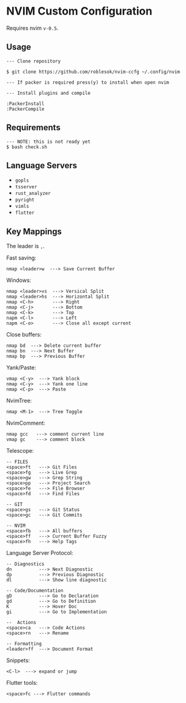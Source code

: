 # NVIM Custom Configuration

Requires nvim `v-0.5`.

## Usage

```
--- Clone repository

$ git clone https://github.com/roblesok/nvim-ccfg ~/.config/nvim

--- If packer is required press(y) to install when open nvim

--- Install plugins and compile 

:PackerInstall
:PackerCompile
```

## Requirements

```
--- NOTE: this is not ready yet
$ bash check.sh
```

## Language Servers

- `gopls`
- `tsserver`
- `rust_analyzer`
- `pyright`
- `vimls`
- `flutter` 

## Key Mappings

The leader is `,`.

Fast saving: 

```
nmap <leader>w  ---> Save Current Buffer
```

Windows:

```
nmap <leader>vs  ---> Versical Split
nmap <leader>hs  ---> Horizontal Split
nmap <C-h>       ---> Right
nmap <C-j>       ---> Bottom
nmap <C-k>       ---> Top
napm <C-l>       ---> Left
napm <C-o>       ---> Close all except current
```

Close buffers:

```
nmap bd  ---> Delete current buffer
nmap bn  ---> Next Buffer
nmap bp  ---> Previous Buffer
```

Yank/Paste:

```
vmap <C-y>  ---> Yank block
nmap <C-y>  ---> Yank one line
nmap <C-p>  ---> Paste
```

NvimTree:

```
nmap <M-1>  ---> Tree Toggle
```

NvimComment:

```
nmap gcc   ---> comment current line
vmap gc    ---> comment block
```

Telescope:

```
-- FILES
<space>ft   ---> Git Files
<space>fg   ---> Live Grep
<space>gw   ---> Grep String
<space>pp   ---> Project Search
<space>fe   ---> File Browser
<space>fd   ---> Find Files

-- GIT
<space>gs   ---> Git Status
<space>gc   ---> Git Commits

-- NVIM
<space>fb   ---> All buffers
<space>ff   ---> Current Buffer Fuzzy
<space>fh   ---> Help Tags
```

Language Server Protocol:

```
-- Diagnostics
dn          ---> Next Diagnostic
dp          ---> Previous Diagnostic
dl          ---> Show line diagnostic

-- Code/Documentation
gD          ---> Go to Declaration
gd          ---> Go to Definition
K           ---> Hover Doc
gi          ---> Go to Implementation

--  Actions
<space>ca   ---> Code Actions
<space>rn   ---> Rename
   
-- Formatting
<leader>ff  ---> Document Format
```

Snippets:

```
<C-l>  ---> expand or jump 
```

Flutter tools:

```
<space>fc ---> Flutter commands
```
